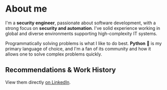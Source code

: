 # About me
I'm a **security engineer**, passionate about software development, with a strong focus on **security and automation**. I've solid experience working in global and diverse environments supporting high-complexity IT systems.

Programmatically solving problems is what I like to do best. **Python** 🐍 is my primary language of choice, and I'm a fan of its community and how it allows one to solve complex problems quickly.

## Recommendations & Work History
View them directly [on LinkedIn](https://www.linkedin.com/in/agu3rra).
